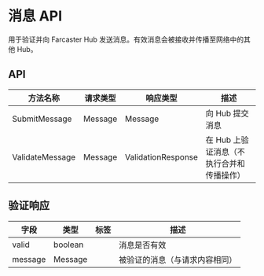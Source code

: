 # 消息 API

用于验证并向 Farcaster Hub 发送消息。有效消息会被接收并传播至网络中的其他 Hub。

## API

| 方法名称        | 请求类型 | 响应类型           | 描述                                      |
| --------------- | -------- | ------------------ | ----------------------------------------- |
| SubmitMessage   | Message  | Message            | 向 Hub 提交消息                           |
| ValidateMessage | Message  | ValidationResponse | 在 Hub 上验证消息（不执行合并和传播操作） |

## 验证响应

| 字段    | 类型    | 标签 | 描述                           |
| ------- | ------- | ---- | ------------------------------ |
| valid   | boolean |      | 消息是否有效                   |
| message | Message |      | 被验证的消息（与请求内容相同） |
